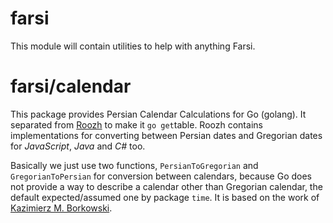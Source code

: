 # farsi
This module will contain utilities to help with anything Farsi.

# farsi/calendar
This package provides Persian Calendar Calculations for Go (golang). It separated from [Roozh](https://github.com/dc0d/Roozh) to make it `go get`table. Roozh contains implementations for converting between Persian dates and Gregorian dates for _JavaScript_, _Java_ and _C#_ too.

Basically we just use two functions, `PersianToGregorian` and `GregorianToPersian` for conversion between calendars, because Go does not provide a way to describe a calendar other than Gregorian calendar, the default expected/assumed one by package `time`. It is based on the work of [Kazimierz M. Borkowski](http://www.astro.uni.torun.pl/%7Ekb/Papers/EMP/PersianC-EMP.htm).
